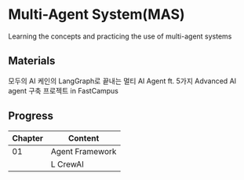 # Multi-Agent System(MAS)
Learning the concepts and practicing the use of multi-agent systems

## Materials
모두의 AI 케인의 LangGraph로 끝내는 멀티 AI Agent ft. 5가지 Advanced AI agent 구축 프로젝트 in FastCampus

## Progress
| Chapter | Content |
|  :--- | ---- | 
|   01  |   Agent Framework |
|       |   L CrewAI        |

